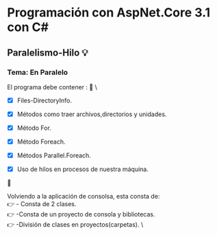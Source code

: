 # Programación con AspNet.Core 3.1 con C#
## Paralelismo-Hilo :bulb: 
### Tema: En Paralelo
El programa debe contener : :notebook_with_decorative_cover:  \
-[x] Files-DirectoryInfo.   
-[x] Métodos como traer archivos,directorios y unidades.   
-[x] Método For.   
-[x] Método Foreach.   
-[x] Métodos Parallel.Foreach.  
-[x] Uso de hilos en procesos de nuestra máquina.   
   

:file_folder: 

Volviendo a la aplicación de consolsa, esta consta de: \
:point_right: - Consta de 2 clases. \
:point_right: -Consta de un proyecto de consola y bibliotecas. \
:point_right: -División de clases en proyectos(carpetas). \
